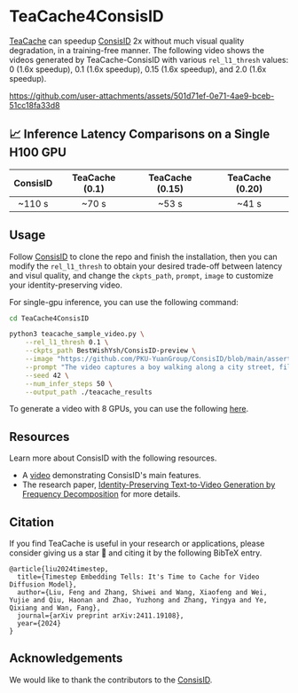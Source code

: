 <!-- ## **TeaCache4ConsisID** -->
# TeaCache4ConsisID

[TeaCache](https://github.com/LiewFeng/TeaCache) can speedup [ConsisID](https://github.com/PKU-YuanGroup/ConsisID) 2x without much visual quality degradation, in a training-free manner. The following video shows the videos generated by TeaCache-ConsisID with various `rel_l1_thresh` values: 0 (1.6x speedup), 0.1 (1.6x speedup), 0.15 (1.6x speedup), and 2.0 (1.6x speedup).

https://github.com/user-attachments/assets/501d71ef-0e71-4ae9-bceb-51cc18fa33d8

## 📈 Inference Latency Comparisons on a Single H100 GPU

| ConsisID | TeaCache (0.1) | TeaCache (0.15) | TeaCache (0.20) |
| :------: | :------------: | :-------------: | :-------------: |
|  ~110 s  |     ~70 s      |      ~53 s      |      ~41 s      |


## Usage

Follow [ConsisID](https://github.com/PKU-YuanGroup/ConsisID) to clone the repo and finish the installation, then you can modify the `rel_l1_thresh` to obtain your desired trade-off between latency and visul quality, and change the `ckpts_path`, `prompt`, `image` to customize your identity-preserving video.

For single-gpu inference, you can use the following command:

```bash
cd TeaCache4ConsisID

python3 teacache_sample_video.py \
    --rel_l1_thresh 0.1 \
    --ckpts_path BestWishYsh/ConsisID-preview \
    --image "https://github.com/PKU-YuanGroup/ConsisID/blob/main/asserts/example_images/2.png?raw=true" \
    --prompt "The video captures a boy walking along a city street, filmed in black and white on a classic 35mm camera. His expression is thoughtful, his brow slightly furrowed as if he's lost in contemplation. The film grain adds a textured, timeless quality to the image, evoking a sense of nostalgia. Around him, the cityscape is filled with vintage buildings, cobblestone sidewalks, and softly blurred figures passing by, their outlines faint and indistinct. Streetlights cast a gentle glow, while shadows play across the boy\'s path, adding depth to the scene. The lighting highlights the boy\'s subtle smile, hinting at a fleeting moment of curiosity. The overall cinematic atmosphere, complete with classic film still aesthetics and dramatic contrasts, gives the scene an evocative and introspective feel." \
    --seed 42 \
    --num_infer_steps 50 \
    --output_path ./teacache_results
```

To generate a video with 8 GPUs, you can use the following [here](https://github.com/PKU-YuanGroup/ConsisID/tree/main/tools).

## Resources

Learn more about ConsisID with the following resources.
- A [video](https://www.youtube.com/watch?v=PhlgC-bI5SQ) demonstrating ConsisID's main features.
- The research paper, [Identity-Preserving Text-to-Video Generation by Frequency Decomposition](https://hf.co/papers/2411.17440) for more details.

## Citation

If you find TeaCache is useful in your research or applications, please consider giving us a star 🌟 and citing it by the following BibTeX entry.

```
@article{liu2024timestep,
  title={Timestep Embedding Tells: It's Time to Cache for Video Diffusion Model},
  author={Liu, Feng and Zhang, Shiwei and Wang, Xiaofeng and Wei, Yujie and Qiu, Haonan and Zhao, Yuzhong and Zhang, Yingya and Ye, Qixiang and Wan, Fang},
  journal={arXiv preprint arXiv:2411.19108},
  year={2024}
}
```


## Acknowledgements

We would like to thank the contributors to the [ConsisID](https://github.com/PKU-YuanGroup/ConsisID).
